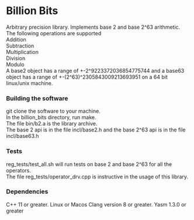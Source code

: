 # Billion Bits
Arbitrary precision library. Implements base 2 and base 2^63 arithmetic.  
The following operations are supported  
Addition  
Subtraction  
Multiplication  
Division  
Modulo  
A base2 object has a range of +-2^9223372036854775744 and a base63 object has a range of +-(2^63)^2305843009213693951 on a 64 bit linux/unix machine.
### Building the software
git clone the software to your machine.  
In the billion_bits directory, run make.  
The file bin/b2.a is the library archive.  
The base 2 api is in the file incl/base2.h and the base 2^63 api is in the file incl/base63.h

### Tests
reg_tests/test_all.sh will run tests on base 2 and base 2^63 for all the operators.  
The file reg_tests/operator_drv.cpp is instructive in the usage of this library.

### Dependencies
C++ 11 or greater.
Linux or Macos
Clang version 8 or greater.
Yasm 1.3.0 or greater

